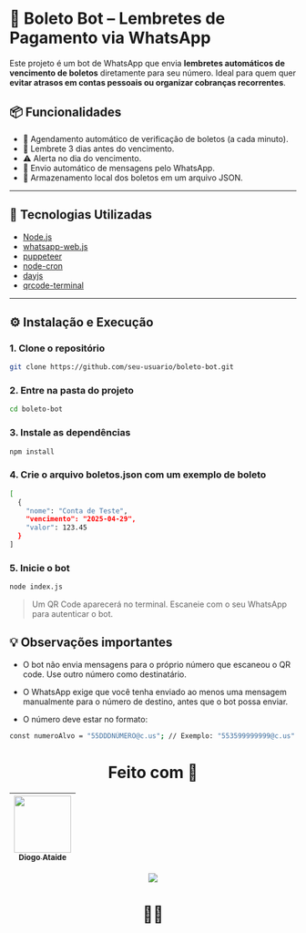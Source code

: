 # 🤖 Boleto Bot – Lembretes de Pagamento via WhatsApp

Este projeto é um bot de WhatsApp que envia **lembretes automáticos de vencimento de boletos** diretamente para seu número. Ideal para quem quer **evitar atrasos em contas pessoais ou organizar cobranças recorrentes**.

## 📦 Funcionalidades

- 🔁 Agendamento automático de verificação de boletos (a cada minuto).
- 🔔 Lembrete 3 dias antes do vencimento.
- ⚠️ Alerta no dia do vencimento.
- 💬 Envio automático de mensagens pelo WhatsApp.
- 📄 Armazenamento local dos boletos em um arquivo JSON.

---

## 🚀 Tecnologias Utilizadas

- [Node.js](https://nodejs.org/)
- [whatsapp-web.js](https://github.com/pedroslopez/whatsapp-web.js)
- [puppeteer](https://pptr.dev/)
- [node-cron](https://github.com/kelektiv/node-cron)
- [dayjs](https://day.js.org/)
- [qrcode-terminal](https://github.com/gtanner/qrcode-terminal)

---

## ⚙️ Instalação e Execução

### 1. Clone o repositório

```bash
git clone https://github.com/seu-usuario/boleto-bot.git
```

### 2. Entre na pasta do projeto

```bash
cd boleto-bot
```

### 3. Instale as dependências

```bash
npm install
```

### 4. Crie o arquivo boletos.json com um exemplo de boleto

```bash
[
  {
    "nome": "Conta de Teste",
    "vencimento": "2025-04-29",
    "valor": 123.45
  }
]

```

### 5. Inicie o bot

```bash
node index.js
```
> Um QR Code aparecerá no terminal. Escaneie com o seu WhatsApp para autenticar o bot.

## 💡 Observações importantes

- O bot não envia mensagens para o próprio número que escaneou o QR code. Use outro número como destinatário.

- O WhatsApp exige que você tenha enviado ao menos uma mensagem manualmente para o número de destino, antes que o bot possa enviar.

- O número deve estar no formato:

```bash
const numeroAlvo = "55DDDNÚMERO@c.us"; // Exemplo: "553599999999@c.us"
```

<div align="center">
  
# Feito com 💙
| [<img src="https://avatars.githubusercontent.com/u/143373573?v=4" width="100" height="100"><br><sub>Diogo Ataide</sub>](https://github.com/diatsilva007)
| :---: |

 <p><img src="http://img.shields.io/static/v1?label=STATUS&message=CONCLUIDO&color=GREEN&style=for-the-badge"/></p>
 
 # 🙅‍♂️
 
 </div>